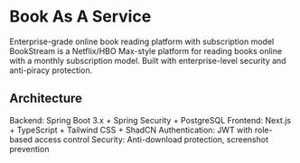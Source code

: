# Book As A Service

Enterprise-grade online book reading platform with subscription model
BookStream is a Netflix/HBO Max-style platform for reading books online with a monthly subscription model. Built with enterprise-level security and anti-piracy protection.

## Architecture

Backend: Spring Boot 3.x + Spring Security + PostgreSQL
Frontend: Next.js + TypeScript + Tailwind CSS + ShadCN
Authentication: JWT with role-based access control
Security: Anti-download protection, screenshot prevention
